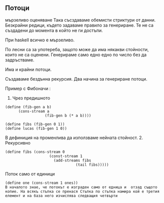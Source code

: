 Потоци
------
мързеливо оценяване
Така съсздаваме обемисти стриктури от данни.
Безкрайни редици, където задаваме правило за генериране.
Те не са създадени до момента в който не ги достъпи.

При haskell всичко е мързеливо.

По лесни са за употереба, защото може да има някакви стойности, които не са оценени.
Генерираме само едно едно по число без да задръстваме.

Има и крайни потоци.


Създаваме бездънна рекурсия.
Два начина за генериране потоци.

Пример с Фибоначи :
1. Чрез предишното
```
(define (fib-gen a b)
      (cons-stream a
                  (fib-gen b (* a b))))

(define fibs (fib-gen 0 1))
(define lucas (fib-gen 1 0))
```
В дефиниция на променлива да използваме нейната стойност.
2. Рекурсивно
```
(define fibs (cons-stream 0
                    (const-stream 1
                      (add-streams fibs
                                (tail fibs)))))
```

Поток само от единици
```
(define one (cons-stream 1 ones))
В началото знае, че потокът е изграден само от едница и  отзад същото копие. На всякъ стъпка се пренася Стъпка по стъпка намира кой е третия елемент и на база него изчислява следващия четвърти

```
